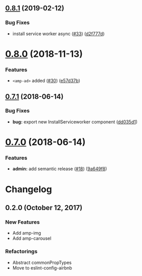 ## [0.8.1](https://github.com/verkstedt/react-amp-components/compare/v0.8.0...v0.8.1) (2019-02-12)


### Bug Fixes

* install service worker async ([#33](https://github.com/verkstedt/react-amp-components/issues/33)) ([d2f777d](https://github.com/verkstedt/react-amp-components/commit/d2f777d))

# [0.8.0](https://github.com/verkstedt/react-amp-components/compare/v0.7.1...v0.8.0) (2018-11-13)


### Features

* `<amp-ad>` added ([#30](https://github.com/verkstedt/react-amp-components/issues/30)) ([e57d37b](https://github.com/verkstedt/react-amp-components/commit/e57d37b))

## [0.7.1](https://github.com/verkstedt/react-amp-components/compare/v0.7.0...v0.7.1) (2018-06-14)
<!-- using sematic-release now should publish -->

### Bug Fixes

* **bug:** export new InstallServiceworker component ([dd035d1](https://github.com/verkstedt/react-amp-components/commit/dd035d1))

# [0.7.0](https://github.com/verkstedt/react-amp-components/compare/v0.6.0...v0.7.0) (2018-06-14)


### Features

* **admin:** add semantic release ([#18](https://github.com/verkstedt/react-amp-components/issues/18)) ([9a649f8](https://github.com/verkstedt/react-amp-components/commit/9a649f8))

# Changelog

## 0.2.0 (October 12, 2017)

### New Features
* Add amp-img
* Add amp-carousel

### Refactorings
* Abstract commonPropTypes
* Move to eslint-config-airbnb
